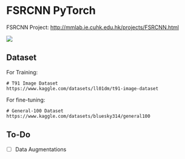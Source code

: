 # FSRCNN PyTorch

FSRCNN Project:  <http://mmlab.ie.cuhk.edu.hk/projects/FSRCNN.html>

![](http://mmlab.ie.cuhk.edu.hk/projects/FSRCNN/img/framework.png)

## Dataset

For Training:

```
# T91 Image Dataset
https://www.kaggle.com/datasets/ll01dm/t91-image-dataset
```

For fine-tuning:

```
# General-100 Dataset
https://www.kaggle.com/datasets/bluesky314/general100
```

## To-Do

- [ ] Data Augmentations
